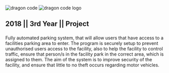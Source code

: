 ![dragon code](https://user-images.githubusercontent.com/28861857/36525253-c88041d6-17b1-11e8-8a50-e7a86e43be7c.gif)
![dragon code logo](https://user-images.githubusercontent.com/28861857/36525399-861eec74-17b2-11e8-9f13-db646d5a3704.gif)
## 2018 || 3rd Year || Project
###
Fully automated parking system, that will allow users that have access to a facilities parking area to enter.
The program is securely setup to prevent unauthorised users access to the facility, also to help the facility
to control traffic, ensure that person/s in the facility park in the correct area, which is assigned to them.
The aim of the system is to improve security of the facility, and ensure that little to no theft occurs regarding motor vehicles.
